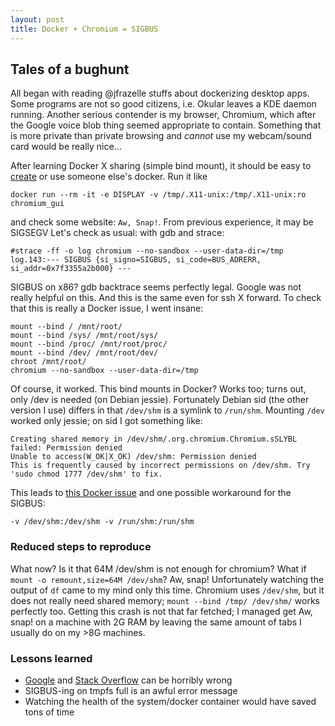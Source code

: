 ```yaml
---
layout: post
title: Docker + Chromium = SIGBUS
---
```

## Tales of a bughunt

All began with reading @jfrazelle stuffs about dockerizing desktop apps.
Some programs are not so good citizens, i.e. Okular leaves a KDE daemon running.
Another serious contender is my browser, Chromium, which after the
 Google voice blob thing seemed appropriate to contain.
Something that is more private than private browsing and *cannot* use my
 webcam/sound card would be really nice...

After learning Docker X sharing (simple bind mount), it should be easy to
 [create](https://github.com/csmarosi/dockerFiles/blob/master/chromium_gui/Dockerfile)
 or use someone else's docker. Run it like

    docker run --rm -it -e DISPLAY -v /tmp/.X11-unix:/tmp/.X11-unix:ro chromium_gui

 and check some website: `Aw, Snap!`. From previous experience, it may be SIGSEGV
Let's check as usual: with gdb and strace:

    #strace -ff -o log chromium --no-sandbox --user-data-dir=/tmp
    log.143:--- SIGBUS {si_signo=SIGBUS, si_code=BUS_ADRERR, si_addr=0x7f3355a2b000} ---

SIGBUS on x86? gdb backtrace seems perfectly legal.
Google was not really helpful on this. And this is the same even for ssh X forward.
To check that this is really a Docker issue, I went insane:

    mount --bind / /mnt/root/
    mount --bind /sys/ /mnt/root/sys/
    mount --bind /proc/ /mnt/root/proc/
    mount --bind /dev/ /mnt/root/dev/
    chroot /mnt/root/
    chromium --no-sandbox --user-data-dir=/tmp

Of course, it worked. This bind mounts in Docker?
Works too; turns out, only /dev is needed (on Debian jessie).
Fortunately Debian sid (the other version I use)
 differs in that `/dev/shm` is a symlink to `/run/shm`.
Mounting `/dev` worked only jessie; on sid I got something like:

    Creating shared memory in /dev/shm/.org.chromium.Chromium.sSLYBL failed: Permission denied
    Unable to access(W_OK|X_OK) /dev/shm: Permission denied
    This is frequently caused by incorrect permissions on /dev/shm. Try 'sudo chmod 1777 /dev/shm' to fix.

This leads to [this Docker issue](https://github.com/docker/docker/issues/2606)
and one possible workaround for the SIGBUS:

    -v /dev/shm:/dev/shm -v /run/shm:/run/shm


### Reduced steps to reproduce

What now? Is it that 64M /dev/shm is not enough for chromium?
What if `mount -o remount,size=64M /dev/shm`? Aw, snap!
Unfortunately watching the output of `df` came to my mind only this time.
Chromium uses `/dev/shm`, but it does not really need shared memory;
`mount --bind /tmp/ /dev/shm/` works perfectly too.
Getting this crash is not that far fetched; I managed get Aw, snap! on a machine
 with 2G RAM by leaving the same amount of tabs I usually do on my >8G machines.

### Lessons learned

* [Google](http://www.google.co.uk/search?q=sigbus) and
[Stack Overflow](http://stackoverflow.com/questions/2089167/debugging-sigbus-on-x86-linux)
 can be horribly wrong
* SIGBUS-ing on tmpfs full is an awful error message
* Watching the health of the system/docker container would have saved tons of time
